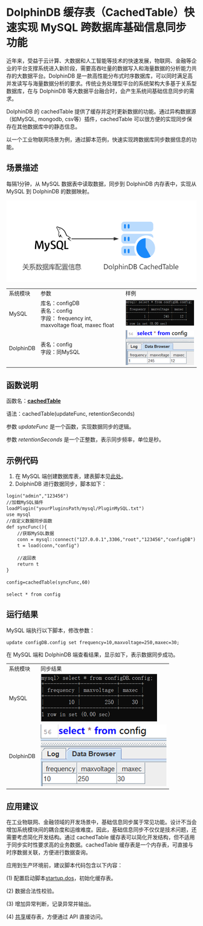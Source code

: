 # DolphinDB 缓存表（CachedTable）快速实现 MySQL 跨数据库基础信息同步功能

近年来，受益于云计算、大数据和人工智能等技术的快速发展，物联网、金融等企业的平台支撑系统进入新阶段，需要高吞吐量的数据写入和海量数据的分析能力共存的大数据平台。DolphinDB 是一款高性能分布式时序数据库，可以同时满足高并发读写与海量数据分析的要求。传统业务处理型平台的系统架构大多基于关系型数据库，在与 DolphinDB 等大数据平台融合时，会产生系统间基础信息同步的需求。

DolphinDB 的 cachedTable 提供了缓存并定时更新数据的功能。通过异构数据源（如MySQL, mongodb, csv等）插件，cachedTable 可以很方便的实现同步保存在其他数据库中的静态信息。

以一个工业物联网场景为例，通过脚本范例，快速实现跨数据库同步数据信息的功能。

## 场景描述
每隔1分钟，从 MySQL 数据表中读取数据，同步到 DolphinDB 内存表中，实现从 MySQL 到 DolphinDB 的数据映射。

<div align="center"> 
<img src="images/cachedTable/dolphindb_cachedtable_mysql_diagram.png"> 
</div> 

<table>
<tr><td>系统模块</td><td>参数</td><td>样例</td></tr>
<tr><td>MySQL</td><td>库名：configDB<br>
表名：config<br>
字段：
frequency int,
maxvoltage float,
maxec float </td><td><img src="images/cachedTable/mysql_before.png"> </td></tr>

<tr><td>DolphinDB</td><td>表名：config<br>
字段：同MySQL</td><td><img src="images/cachedTable/dolphindb_before.png"> 
</td></tr>
</table>


## 函数说明
函数名：<b>[cachedTable](https://www.dolphindb.cn/cn/help/FunctionsandCommands/FunctionReferences/c/cachedTable.html)</b>

语法：cachedTable(updateFunc, retentionSeconds)

参数 *updateFunc* 是一个函数，实现数据同步的逻辑。

参数 *retentionSeconds* 是一个正整数，表示同步频率，单位是秒。


## 示例代码
1. 在 MySQL 端创建数据库表，建表脚本见[此处](script/cachedTable/mysql_data.txt)。
2. DolphinDB 进行数据同步，脚本如下：
```
login("admin","123456")
//加载MySQL插件
loadPlugin("yourPluginsPath/mysql/PluginMySQL.txt")
use mysql
//自定义数据同步函数
def syncFunc(){
	//获取MySQL数据
	conn = mysql::connect("127.0.0.1",3306,"root","123456","configDB")
	t = load(conn,"config")

	//返回表
	return t
}

config=cachedTable(syncFunc,60)

select * from config
```

## 运行结果
MySQL 端执行以下脚本，修改参数：

```
update configDB.config set frequency=10,maxvoltage=250,maxec=30;
```
在 MySQL 端和 DolphinDB 端查看结果，显示如下，表示数据同步成功。
<table>
<tr><td>系统模块</td><td>同步结果</td></tr>
<tr><td>MySQL</td><td><img src="images/cachedTable/mysql_after.png"> </td></tr>

<tr><td>DolphinDB</td><td><img src="images/cachedTable/dolphindb_after.png"> 
</td></tr>
</table>

## 应用建议

在工业物联网、金融领域的开发场景中，基础信息同步属于常见功能。设计不当会增加系统模块间的耦合度和运维难度。因此，基础信息同步不仅仅是技术问题，还需要考虑简化开发结构。通过 cachedTable 缓存表可以简化开发结构，但不适用于同步实时性要求高的业务数据。cachedTable 缓存表是一个内存表，可直接与时序数据关联，方便进行数据查询。

应用到生产环境前，建议脚本代码包含以下内容：

(1) 配置启动脚本[startup.dos](https://ask.dolphindb.net/article/65)，初始化缓存表。

(2) 数据合法性校验。

(3) 增加异常判断，记录异常并输出。

(4) [共享](https://www.dolphindb.cn/cn/help/ProgrammingStatements/share.html)缓存表，方便通过 API 直接访问。